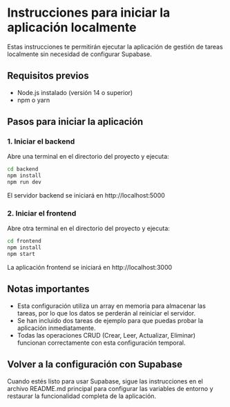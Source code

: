 # Instrucciones para iniciar la aplicación localmente

Estas instrucciones te permitirán ejecutar la aplicación de gestión de tareas localmente sin necesidad de configurar Supabase.

## Requisitos previos

- Node.js instalado (versión 14 o superior)
- npm o yarn

## Pasos para iniciar la aplicación

### 1. Iniciar el backend

Abre una terminal en el directorio del proyecto y ejecuta:

```bash
cd backend
npm install
npm run dev
```

El servidor backend se iniciará en http://localhost:5000

### 2. Iniciar el frontend

Abre otra terminal en el directorio del proyecto y ejecuta:

```bash
cd frontend
npm install
npm start
```

La aplicación frontend se iniciará en http://localhost:3000

## Notas importantes

- Esta configuración utiliza un array en memoria para almacenar las tareas, por lo que los datos se perderán al reiniciar el servidor.
- Se han incluido dos tareas de ejemplo para que puedas probar la aplicación inmediatamente.
- Todas las operaciones CRUD (Crear, Leer, Actualizar, Eliminar) funcionan correctamente con esta configuración temporal.

## Volver a la configuración con Supabase

Cuando estés listo para usar Supabase, sigue las instrucciones en el archivo README.md principal para configurar las variables de entorno y restaurar la funcionalidad completa de la aplicación.